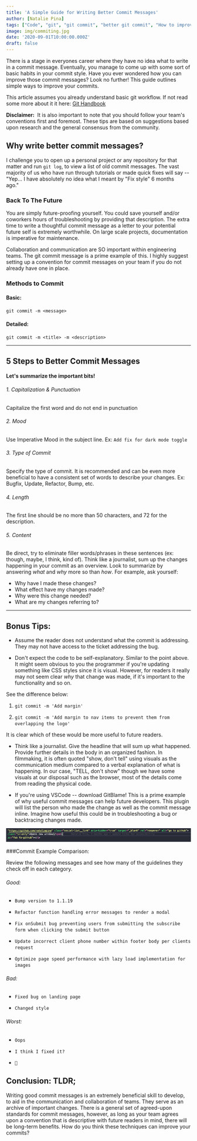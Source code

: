 ```yaml
---
title: 'A Simple Guide for Writing Better Commit Messages'
author: [Natalie Pina]
tags: ["Code", "git", "git commit", "better git commit", "How to improve git commit", "how to write better commit messages", "github", "simple git commit guide", "easy git commit", "how to git commit a message", "steps for git commit messages"]
image: img/commiting.jpg
date: '2020-09-01T10:00:00.000Z'
draft: false
---
```



There is a stage in everyones career where they have no idea what to write in a commit message. Eventually, you manage to come up with some sort of basic habits in your commit style. Have you ever wondered how you can improve those commit messages? Look no further! This guide outlines simple ways to improve your commits.

This article assumes you already understand basic git workflow. If not read some more about it it here: [Git Handbook](https://guides.github.com/introduction/git-handbook/) 


**Disclaimer:**  It is also important to note that you should follow your team's conventions first and foremost. These tips are based on suggestions based upon research and the general consensus from the community.



## Why write better commit messages?

I challenge you to open up a personal project or any repository for that matter and run `git log`, to view a list of old commit messages. The vast majority of us who have run through tutorials or made quick fixes will say -- "Yep... I have absolutely no idea what I meant by "Fix style" 6 months ago."  

### Back To The Future
You are simply future-proofing yourself. You could save yourself and/or coworkers hours of troubleshooting by providing that description. The extra time to write a thoughtful commit message as a letter to your potential future self is extremely worthwhile. On large scale projects, documentation is imperative for maintenance. 

Collaboration and communication are SO important within engineering teams. The git commit message is a prime example of this. I highly suggest setting up a convention for commit messages on your team if you do not already have one in place.


### Methods to Commit

#### Basic:
`git commit -m <message>`

#### Detailed:
`git commit -m <title> -m <description>`

-----

## 5 Steps to Better Commit Messages
#### Let's summarize the important bits!

###### 1. Capitalization & Punctuation
Capitalize the first word and do not end in punctuation

###### 2. Mood
Use Imperative Mood in the subject line. 
Ex: `Add fix for dark mode toggle`

###### 3. Type of Commit 
Specify the type of commit. It is recommended and can be even more beneficial to have a consistent set of words to describe your changes. 
Ex: Bugfix, Update, Refactor, Bump, etc.

###### 4. Length
The first line should be no more than 50 characters, and 72 for the description.

###### 5. Content
Be direct, try to eliminate filler words/phrases in these sentences (ex: though, maybe, I think, kind of). Think like a journalist, sum up the changes happening in your commit as an overview. Look to summarize by answering _what_ and _why_ more so than _how_. 
For example, ask yourself:
- Why have I made these changes?
- What effect have my changes made?
- Why were this change needed?
- What are my changes referring to?

-----

## Bonus Tips:

- Assume the reader does not understand what the commit is addressing. They may not have access to the ticket addressing the bug. 


- Don't expect the code to be self-explanatory. Similar to the point above. It might seem obvious to you the programmer if you're updating something like CSS styles since it is visual. However, for readers it really may not seem clear _why_ that change was made, if it's important to the functionality and so on.

See the difference below:
1. `git commit -m 'Add margin'`

2. `git commit -m 'Add margin to nav items to prevent them from overlapping the logo'`

It is clear which of these would be more useful to future readers. 

- Think like a journalist. Give the headline that will sum up what happened. Provide further details in the body in an organized fashion. In filmmaking, it is often quoted "show, don't tell" using visuals as the communication medium compared to a verbal explanation of what is happening. In our case, "TELL, don't show" though we have some visuals at our disposal such as the browser, most of the details come from reading the physical code.

- If you're using VSCode -- download GitBlame! This is a prime example of why useful commit messages can help future developers. This plugin will list the person who made the change as well as the commit message inline. Imagine how useful this could be in troubleshooting a bug or backtracing changes made.

![GitBlame](img/git-commit-gitblame.png)



###Commit Example Comparison:

Review the following messages and see how many of the guidelines they check off in each category.

###### Good:

- `Bump version to 1.1.19`

- `Refactor function handling error messages to render a modal`

- `Fix onSubmit bug preventing users from submitting the subscribe form when clicking the submit button`

- `Update incorrect client phone number within footer body per clients request`

- `Optimize page speed performance with lazy load implementation for images`


###### Bad:

- `Fixed bug on landing page`

- `Changed style`


###### Worst:

- `Oops`

- `I think I fixed it?`

- ` 💩 ` 



## Conclusion: TLDR;

Writing good commit messages is an extremely beneficial skill to develop, to aid in the communication and collaboration of teams. They serve as an archive of important changes. There is a general set of agreed-upon standards for commit messages, however, as long as your team agrees upon a convention that is descriptive with future readers in mind, there will be long-term benefits. How do you think these techniques can improve your commits?

